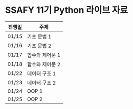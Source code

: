 # SSAFY 11기 Python 라이브 자료

| 진행일 | 주제            |
| ------ | --------------- |
| 01/15  | 기초 문법 1     |
| 01/16  | 기초 문법 2     |
| 01/17  | 함수와 제어문 1 |
| 01/18  | 함수와 제어문 2 |
| 01/22  | 데이터 구조 1   |
| 01/23  | 데이터 구조 2   |
| 01/24  | OOP 1           |
| 01/25  | OOP 2           |


